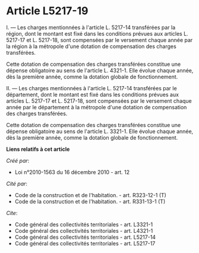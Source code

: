 # Article L5217-19

I. ― Les charges mentionnées à l'article L. 5217-14 transférées par la région, dont le montant est fixé dans les conditions
prévues aux articles L. 5217-17 et L. 5217-18, sont compensées par le versement chaque année par la région à la métropole
d'une dotation de compensation des charges transférées. 

Cette dotation de compensation des charges transférées constitue une dépense obligatoire au sens de l'article L. 4321-1. Elle
évolue chaque année, dès la première année, comme la dotation globale de fonctionnement. 

II. ― Les charges mentionnées à l'article L. 5217-14 transférées par le département, dont le montant est fixé dans les
conditions prévues aux articles L. 5217-17 et L. 5217-18, sont compensées par le versement chaque année par le département à
la métropole d'une dotation de compensation des charges transférées. 

Cette dotation de compensation des charges transférées constitue une dépense obligatoire au sens de l'article L. 3321-1. Elle
évolue chaque année, dès la première année, comme la dotation globale de fonctionnement.

**Liens relatifs à cet article**

_Créé par_:

  - Loi n°2010-1563 du 16 décembre 2010 - art. 12

_Cité par_:

  - Code de la construction et de l'habitation. - art. R323-12-1 (T)
  - Code de la construction et de l'habitation. - art. R331-13-1 (T)

_Cite_:

  - Code général des collectivités territoriales - art. L3321-1
  - Code général des collectivités territoriales - art. L4321-1
  - Code général des collectivités territoriales - art. L5217-14
  - Code général des collectivités territoriales - art. L5217-17
